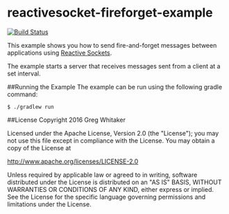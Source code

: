 reactivesocket-fireforget-example
===

[![Build Status](https://travis-ci.org/gregwhitaker/reactivesocket-fireforget-example.svg?branch=master)](https://travis-ci.org/gregwhitaker/reactivesocket-fireforget-example)

This example shows you how to send fire-and-forget messages between applications using [Reactive Sockets](http://reactivesocket.io/).

The example starts a server that receives messages sent from a client at a set interval.

##Running the Example
The example can be run using the following gradle command:

```
$ ./gradlew run
```

##License
Copyright 2016 Greg Whitaker

Licensed under the Apache License, Version 2.0 (the "License"); you may not use this file except in compliance with the License. You may obtain a copy of the License at

http://www.apache.org/licenses/LICENSE-2.0

Unless required by applicable law or agreed to in writing, software distributed under the License is distributed on an "AS IS" BASIS, WITHOUT WARRANTIES OR CONDITIONS OF ANY KIND, either express or implied. See the License for the specific language governing permissions and limitations under the License.
